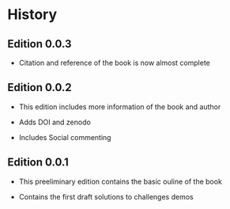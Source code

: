 # History

## Edition 0.0.3

- Citation and reference of the book is now almost complete

## Edition 0.0.2

- This edition includes more information of the book and author

- Adds DOI and zenodo

- Includes Social commenting

## Edition 0.0.1

- This preeliminary edition contains the basic ouline of the book

- Contains the first draft solutions to challenges demos
